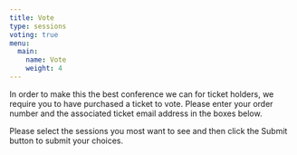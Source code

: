 ```yaml
---
title: Vote
type: sessions
voting: true
menu:
  main:
    name: Vote
    weight: 4
---
```

In order to make this the best conference we can for ticket holders, we require you to have purchased a ticket to vote. Please enter your order number and the associated ticket email address in the boxes below.

Please select the sessions you most want to see and then click the Submit button to submit your choices.
